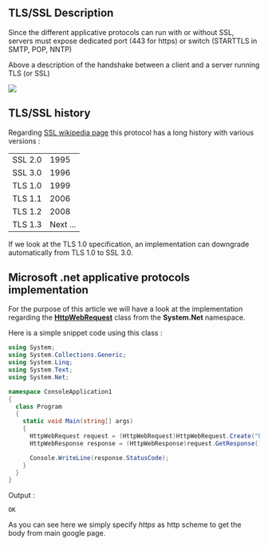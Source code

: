 <!-- 
.. title: Microsoft SSL implementation usage is a mess(l)
.. slug: microsoft_ssl
.. date: 2014-01-15 00:05:32 UTC
.. tags: .net,mirosoft,programming
.. link: 
.. description:Microsoft SSL usage is complteley a mess 
.. type: text
-->



TLS/SSL Description
----

Since the different applicative protocols can run with or without SSL, servers must expose dedicated port (443 for https) or switch (STARTTLS in SMTP, POP, NNTP)

Above a description of the handshake between a client and a server running TLS (or SSL)

![](https://cdn.monetizejs.com/resources/button-32.png)

TLS/SSL history
----

Regarding [SSL wikipedia page](http://en.wikipedia.org/wiki/Transport_Layer_Security) this protocol has a long history with various versions :

|                  |                         |
 ----------------- | ------------------------|
| SSL 2.0          | 1995                    | 
| SSL 3.0          | 1996                    |
| TLS 1.0          | 1999                    |
| TLS 1.1          | 2006                    |
| TLS 1.2          | 2008                    |
| TLS 1.3          | Next ...                |

If we look at the TLS 1.0 specification, an implementation can downgrade automatically from TLS 1.0 to SSL 3.0.

Microsoft .net applicative protocols implementation
---

For the purpose of this article we will have a look at the implementation regarding the [**HttpWebRequest**](http://msdn.microsoft.com/fr-fr/library/system.net.httpwebrequest%28v=vs.110%29.aspx) class from the **System.Net** namespace.

Here is a simple snippet code using this class :

```c#
using System;
using System.Collections.Generic;
using System.Linq;
using System.Text;
using System.Net;

namespace ConsoleApplication1
{
  class Program
  {
    static void Main(string[] args)
    {
      HttpWebRequest request = (HttpWebRequest)HttpWebRequest.Create("https://www.google.com");
      HttpWebResponse response = (HttpWebResponse)request.GetResponse();

      Console.WriteLine(response.StatusCode); 
    }
  }
}
```

Output : 
```
OK
```

As you can see here we simply specify *https* as http scheme to get the body from main google page.

